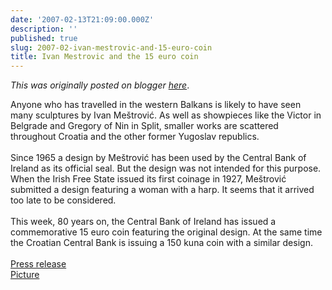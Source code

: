 ```yaml
---
date: '2007-02-13T21:09:00.000Z'
description: ''
published: true
slug: 2007-02-ivan-mestrovic-and-15-euro-coin
title: Ivan Mestrovic and the 15 euro coin
---
```


*This was originally posted on blogger [here](https://blog.balkanology.com/2007/02/ivan-mestrovic-and-15-euro-coin.html)*.

Anyone who has travelled in the western Balkans is likely to have seen many sculptures by Ivan Me&#x161;trovi&#x107;. As well as showpieces like the Victor in Belgrade and Gregory of Nin in Split, smaller works are scattered throughout Croatia and the other former Yugoslav republics.<br /><br />Since 1965 a design by Me&#x161;trovi&#x107; has been used by the Central Bank of Ireland as its official seal. But the design was not intended for this purpose. When the Irish Free State issued its first coinage in 1927, Me&#x161;trovi&#x107; submitted a design featuring a woman with a harp. It seems that it arrived too late to be considered.<br /><br />This week, 80 years on, the Central Bank of Ireland has issued a commemorative 15 euro coin featuring the original design. At the same time the Croatian Central Bank is issuing a 150 kuna coin with a similar design.<br /><br /><a href="http://www.centralbank.ie/frame_main.asp?pg=nws%5Farticle%2Easp%3Fid%3D258&amp;nv=nws_nav.asp">Press release</a><br /><a href="https://www.centralbank.ie/frame_main.asp?pg=ncn_comm.asp&amp;nv=ncn_nav.asp">Picture</a>
